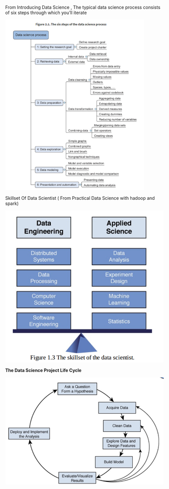 From Introducing Data Science , The typical data science process consists of six steps through which you’ll iterate

![](/assets/import.png)

Skillset Of Data Scientist   \( From Practical Data Science with hadoop and spark\)

![](/assets/skillset.png)

**The Data Science Project Life Cycle**

![](/assets/lifeCycle.png)

